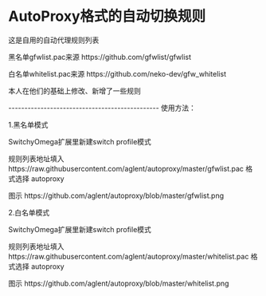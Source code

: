# AutoProxy格式的自动切换规则

<P>这是自用的自动代理规则列表
<p>黑名单gfwlist.pac来源  https://github.com/gfwlist/gfwlist
<p>白名单whitelist.pac来源 https://github.com/neko-dev/gfw_whitelist
<p>本人在他们的基础上修改、新增了一些规则
<p>-----------------------------------------------
使用方法：
<p>1.黑名单模式
<p>SwitchyOmega扩展里新建switch profile模式
<p>规则列表地址填入 https://raw.githubusercontent.com/aglent/autoproxy/master/gfwlist.pac 格式选择 autoproxy
<p>图示 https://github.com/aglent/autoproxy/blob/master/gfwlist.png
<p>2.白名单模式
<p>SwitchyOmega扩展里新建switch profile模式 
<p>规则列表地址填入 https://raw.githubusercontent.com/aglent/autoproxy/master/whitelist.pac 格式选择 autoproxy
<p>图示 https://github.com/aglent/autoproxy/blob/master/whitelist.png
      
